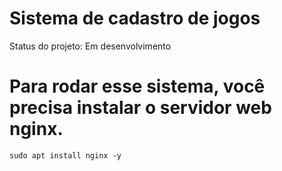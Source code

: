 <h1>Sistema de cadastro de jogos</h1>
 Status do projeto: Em desenvolvimento

 # Para rodar esse sistema, você precisa instalar o servidor web nginx.

 ```
sudo apt install nginx -y
```
